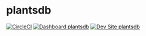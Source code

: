# plantsdb

[![CircleCI](https://circleci.com/gh/jpitassi1/plantsdb.svg?style=shield)](https://circleci.com/gh/jpitassi1/plantsdb)
[![Dashboard plantsdb](https://img.shields.io/badge/dashboard-plantsdb-yellow.svg)](https://dashboard.pantheon.io/sites/6bb6d33f-b5aa-4676-96a5-c61a5ea3a476#dev/code)
[![Dev Site plantsdb](https://img.shields.io/badge/site-plantsdb-blue.svg)](http://dev-plantsdb.pantheonsite.io/)